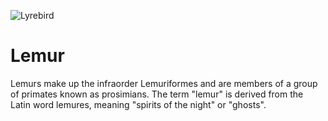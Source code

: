 ![Lyrebird](http://upload.wikimedia.org/wikipedia/commons/4/42/Flickr_-_law_keven_-_How_much_longer_have_I_got_to_wait%5E.jpg)

# Lemur

Lemurs make up the infraorder Lemuriformes and are members of a group of primates known as prosimians. The term "lemur" is derived from the Latin word lemures, meaning "spirits of the night" or "ghosts".
